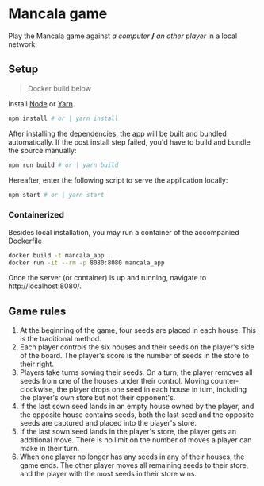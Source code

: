 # Mancala game

Play the Mancala game against _a computer_ **/** _an other player_ in a local network. 

## Setup

> Docker build below

Install [Node](https://nodejs.org/) or [Yarn](https://yarnpkg.com/). 
```sh
npm install # or | yarn install
```

After installing the dependencies, the app will be built and bundled automatically. If the post install step failed, you'd have to build and bundle the source manually:
```sh
npm run build # or | yarn build
```

Hereafter, enter the following script to serve the application locally:
```sh
npm start # or | yarn start
```

### Containerized

Besides local installation, you may run a container of the accompanied Dockerfile

```sh
docker build -t mancala_app . 
docker run -it --rm -p 8080:8080 mancala_app
```

Once the server (or container) is up and running, navigate to http://localhost:8080/.

## Game rules

1. At the beginning of the game, four seeds are placed in each house. This is the traditional method.
2. Each player controls the six houses and their seeds on the player's side of the board. The player's score is the number of seeds in the store to their right.
3. Players take turns sowing their seeds. On a turn, the player removes all seeds from one of the houses under their control. Moving counter-clockwise, the player drops one seed in each house in turn, including the player's own store but not their opponent's.
4. If the last sown seed lands in an empty house owned by the player, and the opposite house contains seeds, both the last seed and the opposite seeds are captured and placed into the player's store.
5. If the last sown seed lands in the player's store, the player gets an additional move. There is no limit on the number of moves a player can make in their turn.
6. When one player no longer has any seeds in any of their houses, the game ends. The other player moves all remaining seeds to their store, and the player with the most seeds in their store wins.